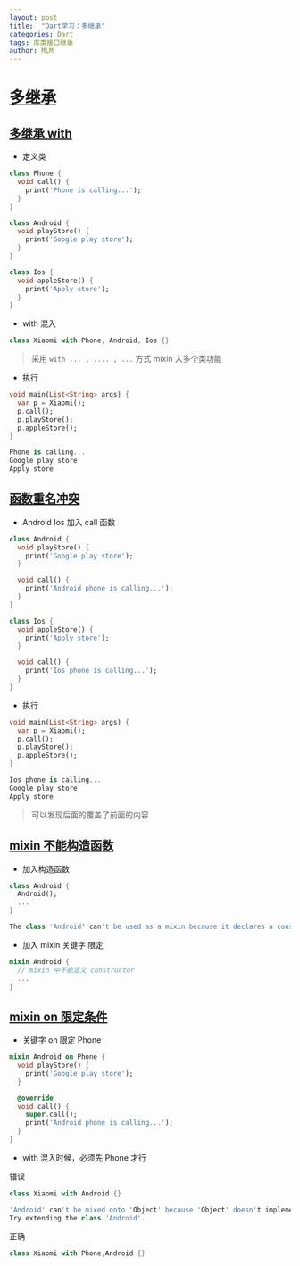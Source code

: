 ```yaml
---
layout: post
title:  "Dart学习：多继承"
categories: Dart
tags: 库类接口继承
author: MLM
---
```

# [多继承](https://ducafecat.com/course/dart-learn/dart-23-mixin#%E5%A4%9A%E7%BB%A7%E6%89%BF)

## [多继承 with](https://ducafecat.com/course/dart-learn/dart-23-mixin#%E5%A4%9A%E7%BB%A7%E6%89%BF-with)

* 定义类

```dart
class Phone {
  void call() {
    print('Phone is calling...');
  }
}

class Android {
  void playStore() {
    print('Google play store');
  }
}

class Ios {
  void appleStore() {
    print('Apply store');
  }
}
```

* with 混入

```dart
class Xiaomi with Phone, Android, Ios {}
```

> 采用 `with ... , .... , ...` 方式 mixin 入多个类功能

* 执行

```dart
void main(List<String> args) {
  var p = Xiaomi();
  p.call();
  p.playStore();
  p.appleStore();
}

Phone is calling...
Google play store
Apply store
```

## [函数重名冲突](https://ducafecat.com/course/dart-learn/dart-23-mixin#%E5%87%BD%E6%95%B0%E9%87%8D%E5%90%8D%E5%86%B2%E7%AA%81)

* Android Ios 加入 call 函数

```dart
class Android {
  void playStore() {
    print('Google play store');
  }

  void call() {
    print('Android phone is calling...');
  }
}

class Ios {
  void appleStore() {
    print('Apply store');
  }

  void call() {
    print('Ios phone is calling...');
  }
}
```

* 执行

```dart
void main(List<String> args) {
  var p = Xiaomi();
  p.call();
  p.playStore();
  p.appleStore();
}

Ios phone is calling...
Google play store
Apply store
```

> 可以发现后面的覆盖了前面的内容

## [mixin 不能构造函数](https://ducafecat.com/course/dart-learn/dart-23-mixin#mixin-%E4%B8%8D%E8%83%BD%E6%9E%84%E9%80%A0%E5%87%BD%E6%95%B0)

* 加入构造函数

```dart
class Android {
  Android();
  ...
}

The class 'Android' can't be used as a mixin because it declares a constructor.
```

* 加入 mixin 关键字 限定

```dart
mixin Android {
  // mixin 中不能定义 constructor
  ...
}
```

## [mixin on 限定条件](https://ducafecat.com/course/dart-learn/dart-23-mixin#mixin-on-%E9%99%90%E5%AE%9A%E6%9D%A1%E4%BB%B6)

* 关键字 on 限定 Phone

```dart
mixin Android on Phone {
  void playStore() {
    print('Google play store');
  }

  @override
  void call() {
    super.call();
    print('Android phone is calling...');
  }
}
```

* with 混入时候，必须先 Phone 才行

错误

```dart
class Xiaomi with Android {}

'Android' can't be mixed onto 'Object' because 'Object' doesn't implement 'Phone'.
Try extending the class 'Android'.
```

正确

```dart
class Xiaomi with Phone,Android {}
```
